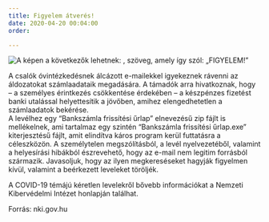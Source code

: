 ```yaml
---
title: Figyelem átverés!
date: 2020-04-20 00:04:00
order: 

---
```

![A képen a következők lehetnek: , szöveg, amely így szól: „FIGYELEM!”](https://scontent-vie1-1.xx.fbcdn.net/v/t1.0-9/94097425_929266897506149_1106948093066084352_n.png?_nc_cat=110&_nc_sid=8024bb&_nc_ohc=Meyk86esbJoAX8hbfdT&_nc_ht=scontent-vie1-1.xx&oh=87a43df20ab0b225ad3f2e77fd6d85f9&oe=5ECF468D)

A csalók óvintézkedésnek álcázott e-mailekkel igyekeznek rávenni az áldozatokat számlaadataik megadására. A támadók arra hivatkoznak, hogy – a személyes érintkezés csökkentése érdekében – a készpénzes fizetést banki utalással helyettesítik a jövőben, amihez elengedhetetlen a számlaadatok bekérése.  
A levélhez egy “Bankszámla frissítési űrlap” elnevezésű zip fájlt is mellékelnek, ami tartalmaz egy szintén “Bankszámla frissítési űrlap.exe” kiterjesztésű fájlt, amit elindítva káros program kerül futtatásra a céleszközön. A személytelen megszólításból, a levél nyelvezetéből, valamint a helyesírási hibákból észrevehető, hogy az e-mail nem legitim forrásból származik. Javasoljuk, hogy az ilyen megkereséseket hagyják figyelmen kívül, valamint a beérkezett leveleket töröljék.  
  
A COVID-19 témájú kéretlen levelekről bővebb információkat a Nemzeti Kibervédelmi Intézet honlapján találhat.  
  
Forrás: nki.gov.hu